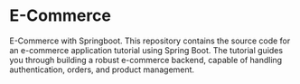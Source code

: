 # E-Commerce
E-Commerce with Springboot. This repository contains the source code for an e-commerce application tutorial using Spring Boot. The tutorial guides you through building a robust e-commerce backend, capable of handling authentication, orders, and product management.

